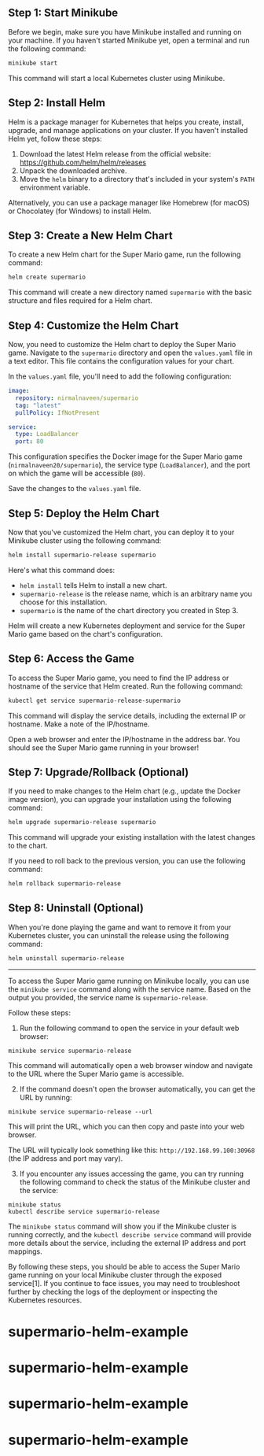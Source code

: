 ## Step 1: Start Minikube

Before we begin, make sure you have Minikube installed and running on your machine. If you haven't started Minikube yet, open a terminal and run the following command:

```bash
minikube start
```

This command will start a local Kubernetes cluster using Minikube.

## Step 2: Install Helm

Helm is a package manager for Kubernetes that helps you create, install, upgrade, and manage applications on your cluster. If you haven't installed Helm yet, follow these steps:

1. Download the latest Helm release from the official website: https://github.com/helm/helm/releases
2. Unpack the downloaded archive.
3. Move the `helm` binary to a directory that's included in your system's `PATH` environment variable.

Alternatively, you can use a package manager like Homebrew (for macOS) or Chocolatey (for Windows) to install Helm.

## Step 3: Create a New Helm Chart

To create a new Helm chart for the Super Mario game, run the following command:

```bash
helm create supermario
```

This command will create a new directory named `supermario` with the basic structure and files required for a Helm chart.

## Step 4: Customize the Helm Chart

Now, you need to customize the Helm chart to deploy the Super Mario game. Navigate to the `supermario` directory and open the `values.yaml` file in a text editor. This file contains the configuration values for your chart.

In the `values.yaml` file, you'll need to add the following configuration:

```yaml
image:
  repository: nirmalnaveen/supermario
  tag: "latest"
  pullPolicy: IfNotPresent

service:
  type: LoadBalancer
  port: 80
```

This configuration specifies the Docker image for the Super Mario game (`nirmalnaveen20/supermario`), the service type (`LoadBalancer`), and the port on which the game will be accessible (`80`).

Save the changes to the `values.yaml` file.

## Step 5: Deploy the Helm Chart

Now that you've customized the Helm chart, you can deploy it to your Minikube cluster using the following command:

```bash
helm install supermario-release supermario
```

Here's what this command does:

- `helm install` tells Helm to install a new chart.
- `supermario-release` is the release name, which is an arbitrary name you choose for this installation.
- `supermario` is the name of the chart directory you created in Step 3.

Helm will create a new Kubernetes deployment and service for the Super Mario game based on the chart's configuration.

## Step 6: Access the Game

To access the Super Mario game, you need to find the IP address or hostname of the service that Helm created. Run the following command:

```bash
kubectl get service supermario-release-supermario
```

This command will display the service details, including the external IP or hostname. Make a note of the IP/hostname.

Open a web browser and enter the IP/hostname in the address bar. You should see the Super Mario game running in your browser!

## Step 7: Upgrade/Rollback (Optional)

If you need to make changes to the Helm chart (e.g., update the Docker image version), you can upgrade your installation using the following command:

```bash
helm upgrade supermario-release supermario
```

This command will upgrade your existing installation with the latest changes to the chart.

If you need to roll back to the previous version, you can use the following command:

```bash
helm rollback supermario-release
```

## Step 8: Uninstall (Optional)

When you're done playing the game and want to remove it from your Kubernetes cluster, you can uninstall the release using the following command:

```bash
helm uninstall supermario-release
```

---

To access the Super Mario game running on Minikube locally, you can use the `minikube service` command along with the service name. Based on the output you provided, the service name is `supermario-release`.

Follow these steps:

1. Run the following command to open the service in your default web browser:

```
minikube service supermario-release
```

This command will automatically open a web browser window and navigate to the URL where the Super Mario game is accessible.

2. If the command doesn't open the browser automatically, you can get the URL by running:

```
minikube service supermario-release --url
```

This will print the URL, which you can then copy and paste into your web browser.

The URL will typically look something like this: `http://192.168.99.100:30968` (the IP address and port may vary).

3. If you encounter any issues accessing the game, you can try running the following command to check the status of the Minikube cluster and the service:

```
minikube status
kubectl describe service supermario-release
```

The `minikube status` command will show you if the Minikube cluster is running correctly, and the `kubectl describe service` command will provide more details about the service, including the external IP address and port mappings.

By following these steps, you should be able to access the Super Mario game running on your local Minikube cluster through the exposed service[1]. If you continue to face issues, you may need to troubleshoot further by checking the logs of the deployment or inspecting the Kubernetes resources.

# supermario-helm-example
# supermario-helm-example
# supermario-helm-example
# supermario-helm-example
